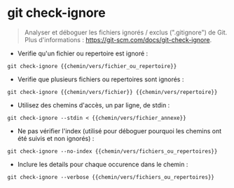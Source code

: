 # git check-ignore

> Analyser et déboguer les fichiers ignorés / exclus (".gitignore") de Git.
> Plus d'informations : <https://git-scm.com/docs/git-check-ignore>.

- Verifie qu'un fichier ou repertoire est ignoré :

`git check-ignore {{chemin/vers/fichier_ou_repertoire}}`

- Verifie que plusieurs fichiers ou repertoires sont ignorés :

`git check-ignore {{chemin/vers/fichier}} {{chemin/vers/repertoire}}`

- Utilisez des chemins d'accès, un par ligne, de stdin :

`git check-ignore --stdin < {{chemin/vers/fichier_annexe}}`

- Ne pas vérifier l'index (utilisé pour déboguer pourquoi les chemins ont été suivis et non ignorés) :

`git check-ignore --no-index {{chemin/vers/fichiers_ou_repertoires}}`

- Inclure les details pour chaque occurence dans le chemin :

`git check-ignore --verbose {{chemin/vers/fichiers_ou_repertoires}}`
